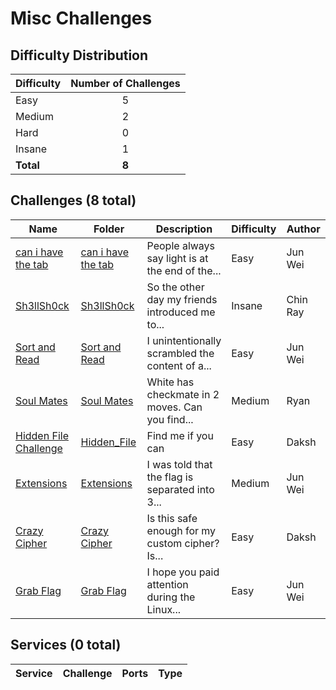 # Misc Challenges

## Difficulty Distribution
| Difficulty | Number of Challenges |
|------------|:--------------------:|
| Easy | 5 |
| Medium | 2 |
| Hard | 0 |
| Insane | 1 |
| **Total** | **8** |

## Challenges (8 total)
| Name | Folder | Description | Difficulty | Author |
|------|--------|-------------|------------|--------|
| [can i have the tab](<./can i have the tab>) | [can i have the tab](<./can i have the tab>) | People always say light is at the end of the... | Easy | Jun Wei |
| [Sh3llSh0ck](<./Sh3llSh0ck>) | [Sh3llSh0ck](<./Sh3llSh0ck>) | So the other day my friends introduced me to... | Insane | Chin Ray |
| [Sort and Read](<./Sort and Read>) | [Sort and Read](<./Sort and Read>) | I unintentionally scrambled the content of a... | Easy | Jun Wei |
| [Soul Mates](<./Soul Mates>) | [Soul Mates](<./Soul Mates>) | White has checkmate in 2 moves. Can you find... | Medium | Ryan |
| [Hidden File Challenge](<./Hidden_File>) | [Hidden_File](<./Hidden_File>) | Find me if you can | Easy | Daksh |
| [Extensions](<./Extensions>) | [Extensions](<./Extensions>) | I was told that the flag is separated into 3... | Medium | Jun Wei |
| [Crazy Cipher](<./Crazy Cipher>) | [Crazy Cipher](<./Crazy Cipher>) | Is this safe enough for my custom cipher? Is... | Easy | Daksh |
| [Grab Flag](<./Grab Flag>) | [Grab Flag](<./Grab Flag>) | I hope you paid attention during the Linux... | Easy | Jun Wei |

## Services (0 total)
| Service | Challenge | Ports | Type |
|---------|-----------|-------|------|

